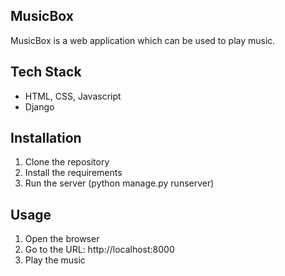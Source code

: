 ## MusicBox

MusicBox is a web application which can be used to play music.

## Tech Stack
- HTML, CSS, Javascript
- Django

## Installation

1. Clone the repository
2. Install the requirements
3. Run the server (python manage.py runserver)

## Usage

1. Open the browser
2. Go to the URL: http://localhost:8000
3. Play the music

